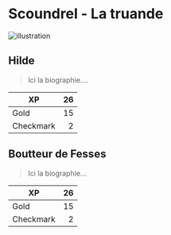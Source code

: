 # Scoundrel - La truande

![illustration][image]

## Hilde

> Ici la biographie....

| XP        |  26          |
| -------- | -------------:|
| Gold      | 15      |
| Checkmark |   2    |

## Boutteur de Fesses

> Ici la biographie...

| XP        |  26          |
| -------- | -------------:|
| Gold      | 15      |
| Checkmark |   2    |

<!-- images references -->

[image]: https://i.pinimg.com/736x/90/b6/2d/90b62dee6cf3b0ed6087ddaa8c4f3e0c.jpg "Image"

